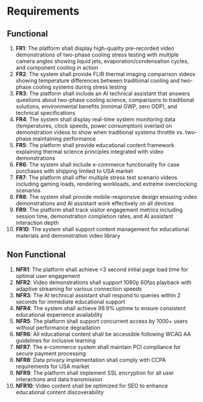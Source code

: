 # Requirements

## Functional

1. **FR1**: The platform shall display high-quality pre-recorded video demonstrations of two-phase cooling stress testing with multiple camera angles showing liquid jets, evaporation/condensation cycles, and component cooling in action
2. **FR2**: The system shall provide FLIR thermal imaging comparison videos showing temperature differences between traditional cooling and two-phase cooling systems during stress testing
3. **FR3**: The platform shall include an AI technical assistant that answers questions about two-phase cooling science, comparisons to traditional solutions, environmental benefits (minimal GWP, zero ODP), and technical specifications
4. **FR4**: The system shall display real-time system monitoring data (temperatures, clock speeds, power consumption) overlaid on demonstration videos to show when traditional systems throttle vs. two-phase maintaining performance
5. **FR5**: The platform shall provide educational content framework explaining thermal science principles integrated with video demonstrations
6. **FR6**: The system shall include e-commerce functionality for case purchases with shipping limited to USA market
7. **FR7**: The platform shall offer multiple stress test scenario videos including gaming loads, rendering workloads, and extreme overclocking scenarios
8. **FR8**: The system shall provide mobile-responsive design ensuring video demonstrations and AI assistant work effectively on all devices
9. **FR9**: The platform shall track visitor engagement metrics including session time, demonstration completion rates, and AI assistant interaction depth
10. **FR10**: The system shall support content management for educational materials and demonstration video library

## Non Functional

1. **NFR1**: The platform shall achieve <3 second initial page load time for optimal user engagement
2. **NFR2**: Video demonstrations shall support 1080p 60fps playback with adaptive streaming for various connection speeds
3. **NFR3**: The AI technical assistant shall respond to queries within 2 seconds for immediate educational support
4. **NFR4**: The system shall achieve 99.9% uptime to ensure consistent educational experience availability
5. **NFR5**: The platform shall support concurrent access by 1000+ users without performance degradation
6. **NFR6**: All educational content shall be accessible following WCAG AA guidelines for inclusive learning
7. **NFR7**: The e-commerce system shall maintain PCI compliance for secure payment processing
8. **NFR8**: Data privacy implementation shall comply with CCPA requirements for USA market
9. **NFR9**: The platform shall implement SSL encryption for all user interactions and data transmission
10. **NFR10**: Video content shall be optimized for SEO to enhance educational content discoverability
